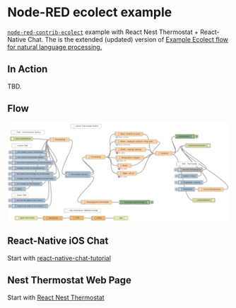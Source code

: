 # Node-RED ecolect example

[`node-red-contrib-ecolect`](https://github.com/DeanCording/node-red-contrib-ecolect) example with React Nest Thermostat + React-Native Chat. The is the extended (updated) version of [Example Ecolect flow for natural language processing.](https://flows.nodered.org/flow/5f9072db63e9cf7a68351adf769f1515)

## In Action

TBD.

## Flow 

<p align="center">
<img src="https://github.com/phyunsj/node-red-contrib-ecolect-example/blob/master/node-red-thermostat.png" width="800px"/>
</p>

## React-Native iOS Chat 

Start with [react-native-chat-tutorial](https://github.com/jevakallio/react-native-chat-tutorial)

## Nest Thermostat Web Page

Start with [React Nest Thermostat](https://github.com/kevinmellott91/react-nest-thermostat)

